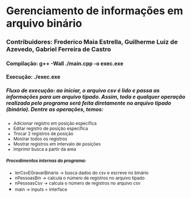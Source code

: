 # Gerenciamento de informações em arquivo binário

### Contribuidores: Frederico Maia Estrella, Guilherme Luiz de Azevedo, Gabriel Ferreira de Castro

#### Compilação: g++ -Wall ./main.cpp -o exec.exe

#### Execução: ./exec.exe

##### Fluxo de execução: ao iniciar, o arquivo csv é lido e passa as informações para um arquivo tipado. Assim, toda e qualquer operação realizada pelo programa será feita diretamente no arquivo tipado (binário). Dentre as operações, temos:
<small>
  
* Adicionar registro em posição específica
* Editar registro de posição específica
* Trocar 2 registros de posição
* Mostrar todos os registros
* Mostrar registros em intervalo de posições
* Imprimir busca a partir da area
  

##### Procedimentos internas do programa:
* lerCsvEGravarBinario -> busca dados do csv e escreve no binário 
* nPessoasBin -> calcula o número de registros no arquivo tipado
* nPessoasCsv -> calcula o número de registros no arquivo csv
* main -> inputs + interface </small>
